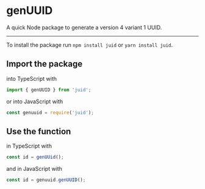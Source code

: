 # genUUID

A quick Node package to generate a version 4 variant 1 UUID.

---

To install the package run `npm install juid` or `yarn install juid`.

## Import the package

into TypeScript with

```TypeScript
import { genUUID } from 'juid';
```

or into JavaScript with

```JavaScript
const genuuid = require('juid');
```

## Use the function

in TypeScript with

```TypeScript
const id = genUUid();
```

and in JavaScript with

```JavaScript
const id = genuuid.genUUID();
```